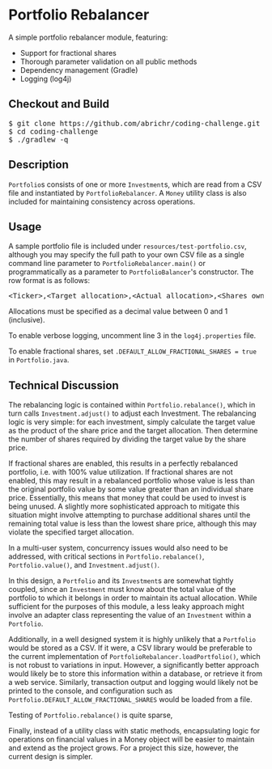 # Portfolio Rebalancer

A simple portfolio rebalancer module, featuring:

* Support for fractional shares
* Thorough parameter validation on all public methods
* Dependency management (Gradle)
* Logging (log4j)
  
## Checkout and Build

<pre>
$ git clone https://github.com/abrichr/coding-challenge.git
$ cd coding-challenge
$ ./gradlew -q
</pre>

## Description
  
<code>Portfolio</code>s consists of one or more <code>Investment</code>s, which are read from a CSV file and instantiated by <code>PortfolioRebalancer</code>. A <code>Money</code> utility class is also included for maintaining consistency across operations.

## Usage

A sample portfolio file is included under <code>resources/test-portfolio.csv</code>, although you may specify the full path to your own CSV file as a single command line parameter to <code>PortfolioRebalancer.main()</code> or programmatically as a parameter to <code>PortfolioBalancer</code>'s constructor. The row format is as follows:

<pre>&lt;Ticker&gt;,&lt;Target allocation&gt;,&lt;Actual allocation&gt;,&lt;Shares owned&gt;,&lt;Share price&gt;</pre>

Allocations must be specified as a decimal value between 0 and 1 (inclusive).

To enable verbose logging, uncomment line 3 in the <code>log4j.properties</code> file.

To enable fractional shares, set <code>.DEFAULT_ALLOW_FRACTIONAL_SHARES = true</code> in <code>Portfolio.java</code>.

## Technical Discussion

The rebalancing logic is contained within <code>Portfolio.rebalance()</code>, which in turn calls <code>Investment.adjust()</code> to adjust each Investment. The rebalancing logic is very simple: for each investment, simply calculate the target value as the product of the share price and the target allocation. Then determine the number of shares required by dividing the target value by the share price.

If fractional shares are enabled, this results in a perfectly rebalanced portfolio, i.e. with 100% value utilization. If fractional shares are not enabled, this may result in a rebalanced portfolio whose value is less than the original portfolio value by some value greater than an individual share price. Essentially, this means that money that could be used to invest is being unused. A slightly more sophisticated approach to mitigate this situation might involve attempting to purchase additional shares until the remaining total value is less than the lowest share price, although this may violate the specified target allocation.

In a multi-user system, concurrency issues would also need to be addressed, with critical sections in <code>Portfolio.rebalance()</code>, <code>Portfolio.value()</code>, and <code>Investment.adjust()</code>.

In this design, a <code>Portfolio</code> and its <code>Investment</code>s are somewhat tightly coupled, since an <code>Investment</code> must know about the total value of the portfolio to which it belongs in order to maintain its actual allocation. While sufficient for the purposes of this module, a less leaky approach might involve an adapter class representing the value of an <code>Investment</code> within a <code>Portfolio</code>. 

Additionally, in a well designed system it is highly unlikely that a <code>Portfolio</code> would be stored as a CSV. If it were, a CSV library would be preferable to the current implementation of <code>PortfolioRebalancer.loadPortfolio()</code>, which is not robust to variations in input. However, a significantly better approach would likely be to store this information within a database, or retrieve it from a web service. Similarly, transaction output and logging would likely not be printed to the console, and configuration such as <code>Portfolio.DEFAULT_ALLOW_FRACTIONAL_SHARES</code> would be loaded from a file.

Testing of <code>Portfolio.rebalance()</code> is quite sparse,

Finally, instead of a utility class with static methods, encapsulating logic for operations on financial values in a Money object will be easier to maintain and extend as the project grows. For a project this size, however, the current design is simpler.